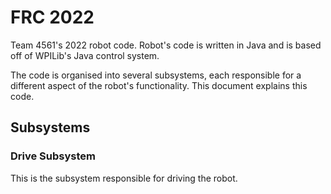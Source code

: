 # FRC 2022
Team 4561's 2022 robot code. Robot's code is written in Java and is based off of WPILib's Java control system.

The code is organised into several subsystems, each responsible for a different aspect of the robot's functionality. This document explains this code.

## Subsystems
### Drive Subsystem
This is the subsystem responsible for driving the robot.